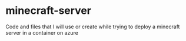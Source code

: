 # minecraft-server
Code and files that I will use or create while trying to deploy a minecraft server in a container on azure
